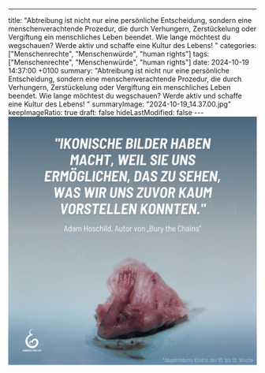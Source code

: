---
title: "Abtreibung ist nicht nur eine persönliche Entscheidung, sondern eine menschenverachtende Prozedur, die durch Verhungern, Zerstückelung oder Vergiftung ein menschliches Leben beendet. Wie lange möchtest du wegschauen? Werde aktiv und schaffe eine Kultur des Lebens! "
categories: ["Menschenrechte", "Menschenwürde", "human rights"]
tags: ["Menschenrechte", "Menschenwürde", "human rights"]
date: 2024-10-19 14:37:00 +0100
summary: "Abtreibung ist nicht nur eine persönliche Entscheidung, sondern eine menschenverachtende Prozedur, die durch Verhungern, Zerstückelung oder Vergiftung ein menschliches Leben beendet. Wie lange möchtest du wegschauen? Werde aktiv und schaffe eine Kultur des Lebens! "
summaryImage: "2024-10-19_14.37.00.jpg"
keepImageRatio: true
draft: false
hideLastModified: false
---[![Abtreibung ist nicht nur eine persönliche Entscheidung, sondern eine menschenverachtende Prozedur, die durch Verhungern, Zerstückelung oder Vergiftung ein menschliches Leben beendet. Wie lange möchtest du wegschauen? Werde aktiv und schaffe eine Kultur des Lebens! ](2024-10-19_14.37.00.jpg "Abtreibung ist nicht nur eine persönliche Entscheidung, sondern eine menschenverachtende Prozedur, die durch Verhungern, Zerstückelung oder Vergiftung ein menschliches Leben beendet. Wie lange möchtest du wegschauen? Werde aktiv und schaffe eine Kultur des Lebens! ")](https://www.sundaysforlife.org/de)